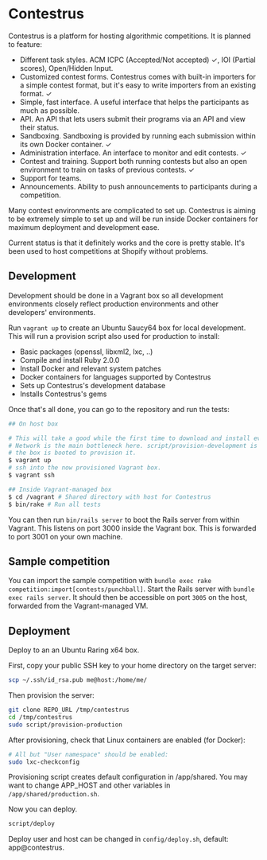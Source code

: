 # Contestrus

Contestrus is a platform for hosting algorithmic competitions. It is planned to
feature:

* Different task styles. ACM ICPC (Accepted/Not accepted) ✓, IOI (Partial scores),
  Open/Hidden Input.
* Customized contest forms. Contestrus comes with built-in importers for a
  simple contest format, but it's easy to write importers from an existing
  format. ✓
* Simple, fast interface. A useful interface that helps the participants as much
  as possible.
* API. An API that lets users submit their programs via an API and view their
  status.
* Sandboxing. Sandboxing is provided by running each submission within its own
  Docker container. ✓
* Administration interface. An interface to monitor and edit contests. ✓
* Contest and training. Support both running contests but also an open
  environment to train on tasks of previous contests. ✓
* Support for teams.
* Announcements. Ability to push announcements to participants during a
  competition.

Many contest environments are complicated to set up. Contestrus is aiming to be
extremely simple to set up and will be run inside Docker containers for maximum
deployment and development ease.

Current status is that it definitely works and the core is pretty stable. It's
been used to host competitions at Shopify without problems.

## Development

Development should be done in a Vagrant box so all development environments
closely reflect production environments and other developers' environments.

Run `vagrant up` to create an Ubuntu Saucy64 box for local development. This
will run a provision script also used for production to install:

* Basic packages (openssl, libxml2, lxc, ..)
* Compile and install Ruby 2.0.0
* Install Docker and relevant system patches
* Docker containers for languages supported by Contestrus
* Sets up Contestrus's development database
* Installs Contestrus's gems

Once that's all done, you can go to the repository and run the tests:

```bash
## On host box

# This will take a good while the first time to download and install everything.
# Network is the main bottleneck here. script/provision-development is run when
# the box is booted to provision it.
$ vagrant up
# ssh into the now provisioned Vagrant box.
$ vagrant ssh

## Inside Vagrant-managed box
$ cd /vagrant # Shared directory with host for Contestrus
$ bin/rake # Run all tests
```

You can then run `bin/rails server` to boot the Rails server from within Vagrant. 
This listens on port 3000 inside the Vagrant box. This is forwarded to port 3001
on your own machine.

## Sample competition

You can import the sample competition with `bundle exec rake
competition:import[contests/punchball]`. Start the Rails server with `bundle
exec rails server`. It should then be accessible on port `3005` on the host,
forwarded from the Vagrant-managed VM.

## Deployment

Deploy to an an Ubuntu Raring x64 box.

First, copy your public SSH key to your home directory on the target server:

```bash
scp ~/.ssh/id_rsa.pub me@host:/home/me/
```

Then provision the server:

```bash
git clone REPO_URL /tmp/contestrus
cd /tmp/contestrus
sudo script/provision-production
```

After provisioning, check that Linux containers are enabled (for Docker):

```bash
# All but "User namespace" should be enabled:
sudo lxc-checkconfig
```

Provisioning script creates default configuration in /app/shared.
You may want to change APP_HOST and other variables in `/app/shared/production.sh`.

Now you can deploy.

```bash
script/deploy
```

Deploy user and host can be changed in `config/deploy.sh`, default: app@contestrus.
